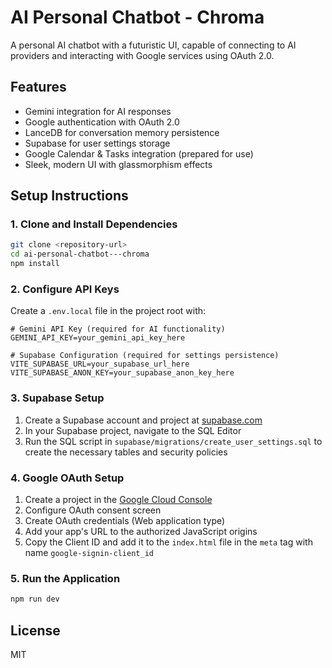 # AI Personal Chatbot - Chroma

A personal AI chatbot with a futuristic UI, capable of connecting to AI providers and interacting with Google services using OAuth 2.0.

## Features

- Gemini integration for AI responses
- Google authentication with OAuth 2.0
- LanceDB for conversation memory persistence
- Supabase for user settings storage
- Google Calendar & Tasks integration (prepared for use)
- Sleek, modern UI with glassmorphism effects

## Setup Instructions

### 1. Clone and Install Dependencies

```bash
git clone <repository-url>
cd ai-personal-chatbot---chroma
npm install
```

### 2. Configure API Keys

Create a `.env.local` file in the project root with:

```
# Gemini API Key (required for AI functionality)
GEMINI_API_KEY=your_gemini_api_key_here

# Supabase Configuration (required for settings persistence)
VITE_SUPABASE_URL=your_supabase_url_here
VITE_SUPABASE_ANON_KEY=your_supabase_anon_key_here
```

### 3. Supabase Setup

1. Create a Supabase account and project at [supabase.com](https://supabase.com)
2. In your Supabase project, navigate to the SQL Editor
3. Run the SQL script in `supabase/migrations/create_user_settings.sql` to create the necessary tables and security policies

### 4. Google OAuth Setup

1. Create a project in the [Google Cloud Console](https://console.cloud.google.com)
2. Configure OAuth consent screen
3. Create OAuth credentials (Web application type)
4. Add your app's URL to the authorized JavaScript origins
5. Copy the Client ID and add it to the `index.html` file in the `meta` tag with name `google-signin-client_id`

### 5. Run the Application

```bash
npm run dev
```

## License

MIT